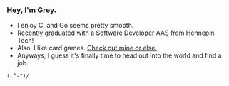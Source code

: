 
### Hey, I'm Grey.

* I enjoy C, and Go seems pretty smooth.
* Recently graduated with a Software Developer AAS from Hennepin Tech!
* Also, I like card games. [Check out mine or else.](https://greykeenan.github.io/dukesup)
* Anyways, I guess it's finally time to head out into the world and find a job.

`( ^-^)/`

<!--
You've found my secret notes!
` /( >.<)\ `

more-personal bullets to include?
* getting over lyme-disease fallout, and finding my footing in life
* I don't really use social medias.
* I enjoy classic card games and other tabletop games!
* I just genuinely find a lot of joy in coding.
-->
